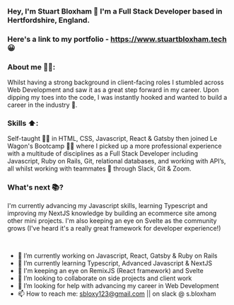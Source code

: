 ### Hey, I'm Stuart Bloxham 👋 I'm a Full Stack Developer based in Hertfordshire, England.
### Here's a link to my portfolio - https://www.stuartbloxham.tech 😀

### About me 👨‍🦱:
Whilst having a strong background in client-facing roles I stumbled across Web Development and saw it as a great step forward in my career. Upon dipping my toes into the code, I was instantly hooked and wanted to build a career in the industry 🎉.

### Skills ⬆️:
Self-taught 🧑‍💻 in HTML, CSS, Javascript, React & Gatsby then joined Le Wagon's Bootcamp 🧑‍🎓 where I picked up a more professional experience with a multitude of disciplines as a Full Stack Developer including Javascript, Ruby on Rails, Git, relational databases, and working with API’s, all whilst working with teammates 👬 through Slack, Git & Zoom.

### What's next 📚?
I'm currently advancing my Javascript skills, learning Typescript and improving my NextJS knowledge by building an ecommerce site among other mini projects. I'm also keeping an eye on Svelte as the community grows (I've heard it's a really great framework for developer experience!)

<br/>

- 🔭 I’m currently working on Javascript, React, Gatsby & Ruby on Rails
- 🌱 I’m currently learning Typescript, Advanced Javascript & NextJS
- 👀 I'm keeping an eye on RemixJS (React framework) and Svelte
- 👯 I’m looking to collaborate on side projects and client work
- 🤔 I’m looking for help with advancing my career in Web Development
- 📫 How to reach me: sbloxy123@gmail.com || on slack @ s.bloxham

